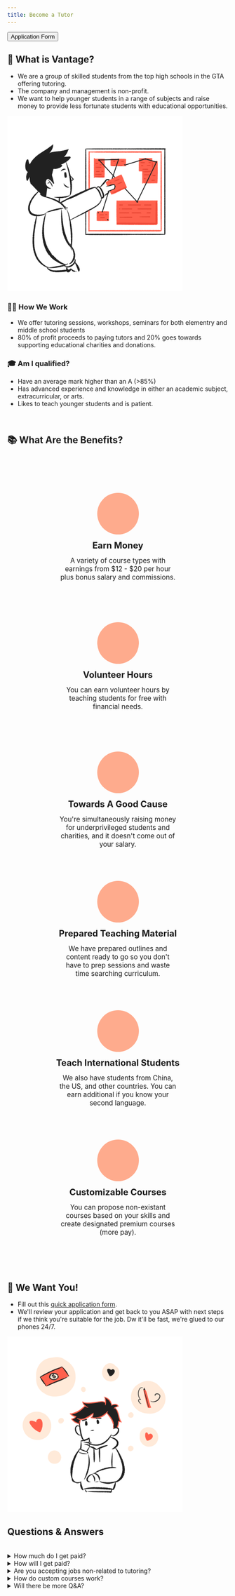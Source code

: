 ```yaml
---
title: Become a Tutor
---
```

<button onclick='window.open("https://forms.gle/tX3kuWcmN2zvwwKx7")'>Application Form</button>


<h2>🤔 What is Vantage?</h2>
<div class='flex'>
    <ul>
        <li>We are a group of skilled students from the top high schools in the GTA offering tutoring.</li>
        <li>The company and management is non-profit.</li>
        <li>We want to help younger students in a range of subjects and raise money to provide less fortunate students with educational opportunities.</li>
    </ul>
    <img src='/assets/docs/hire.png'> 
</div>

<div class='flex'>
    <div>
        <h3>👩‍💻 How We Work</h3>
        <ul>
            <li>We offer tutoring sessions, workshops, seminars for both elementry and middle school students</li>
            <li>80% of profit proceeds to paying tutors and 20% goes towards supporting educational charities and donations.</li>
        </ul>
    </div>
    <div>
        <h3>🎓 Am I qualified?</h3>
        <ul>
            <li>Have an average mark higher than an A (>85%)</li>
            <li>Has advanced experience and knowledge in either an academic subject, extracurricular, or arts.</li>
            <li>Likes to teach younger students and is patient.</li>
        </ul>
    </div>
</div>
<br>
<h2>📚 What Are the Benefits?</h2>
<div id='grid-con'>
    <div>
        <i class='fa fa-money'></i>
        <h4>Earn Money</h4>
        <p>A variety of course types with earnings from $12 - $20 per hour plus bonus salary and commissions.</p>
    </div>
    <div>
        <i class='fa fa-clock-o'></i>
        <h4>Volunteer Hours</h4>
        <p>You can earn volunteer hours by teaching students for free with financial needs.</p>
    </div>
    <div>
        <i class='fa fa-heart'></i>
        <h4>Towards A Good Cause</h4>
        <p>You're simultaneously raising money for underprivileged students and charities, and it doesn't come out of your salary.</p>
    </div>
    <div>
        <i class='fa fa-book'></i>
        <h4>Prepared Teaching Material</h4>
        <p>We have prepared outlines and content ready to go so you don't have to prep sessions and waste time searching curriculum.</p>
    </div>
    <div>
        <i class='fa fa-globe'></i>
        <h4>Teach International Students</h4>
        <p>We also have students from China, the US, and other countries. You can earn additional if you know your second language.</p>
    </div>
    <div>
        <i class='fa fa-tags'></i>
        <h4>Customizable Courses</h4>
        <p>You can propose non-existant courses based on your skills and create designated premium courses (more pay).</p>
    </div>
</div>


<div class='flex'>
    <div>
        <h2>🔗 We Want You! </h2>
        <ul>
            <li>Fill out this <a href='https://forms.gle/tX3kuWcmN2zvwwKx7'>quick application form</a>.</li>
            <li>We'll review your application and get back to you ASAP with next steps if we think you're suitable for the job. Dw it'll be fast, we're glued to our phones 24/7.</li>
        </ul>
    </div>
    <img id='img2' src='/assets/docs/hire-2.png'>
</div>

<h2>Questions & Answers</h2>
<br>
<details>
    <summary>How much do I get paid?</summary>
    <p>Depending on the course type that you choose you earn a minimum rate of 12-20 dollars. On top of that, there are comissions and rates from parents, as well as bonus salary if you are a popular and verified tutor.</p>
</details>
<details>
    <summary>How will I get paid?</summary>
    <p>You get paid based on a course quantity and season based schedule. We can pay you through paypal, email transfer, and cash once the pandemic ends.</p>
</details>
<details>
    <summary>Are you accepting jobs non-related to tutoring?</summary>
    <p>Well we are mainly a tutoring business, and we already have a full team. However, once september comes we are looking for more people to help with management and back end web development positions. Please email us if you're interested.</p>
</details>
<details>
    <summary>How do custom courses work?</summary>
    <p>Well we are mainly a tutoring business, but we are accepting back end management and those interested in filling management related positions. Please email us if you're interested.</p>
</details>
<details>
    <summary>Will there be more Q&A?</summary>
    <p>Yes. We're thinking of more questions. Or ask us by emailing us.</p>
</details>


<style>
    #grid-con{
        display:flex;
        flex-wrap: wrap;
        justify-content: space-around;
        margin-top:100px;
    }
    #grid-con div{
        width:300px;
        padding:0px;
        display:flex;
        flex-direction: column;
    }
    #grid-con div p{
        width:90%;
        text-align:center;
        font-size:11.5pt;
        margin:0px auto;
        min-height:150px;
    }
    #grid-con div h4{
        font-size:15pt;
        text-align: center;
        margin:13px 0px;
    }
    #grid-con div i{
        font-size:30pt;
        background-color:rgba(255, 139, 97, 0.712);
        border-radius:100px;
        margin:0px auto;
        height:45px;
        width:45px;
        padding:25px;
    }


    @media only screen and (max-width: 600px){
        #grid-con div i{
            font-size:50pt;
            background-color:rgba(255, 139, 97, 0.712);
            border-radius:100px;
            margin:0px auto;
            height:70px;
            width:70px;
            padding:28px;
        }
        #grid-con div p{
            width:100%;
            text-align:center;
            font-size:13.5pt;
            margin:0px auto;
            min-height:150px;
        }
        #grid-con div h4{
            font-size:18pt;
            text-align: center;
            margin:25px 0px;
        }

        #img2 {
            width:300px;
            margin:50px auto;
        }

    }
</style>